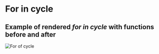 # For in cycle

## Example of rendered _for in cycle_ with functions before and after
![For of cycle](../docu-graph-generated/for_of_cycle.png)
